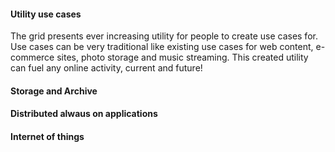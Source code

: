 #### Utility use cases

The grid presents ever increasing utility for people to create use cases for.  Use cases can be very traditional like existing use cases for web content, e-commerce sites, photo storage and music streaming.  This created utility can fuel any online activity, current and future!

#### Storage and Archive

#### Distributed alwaus on applications

#### Internet of things

